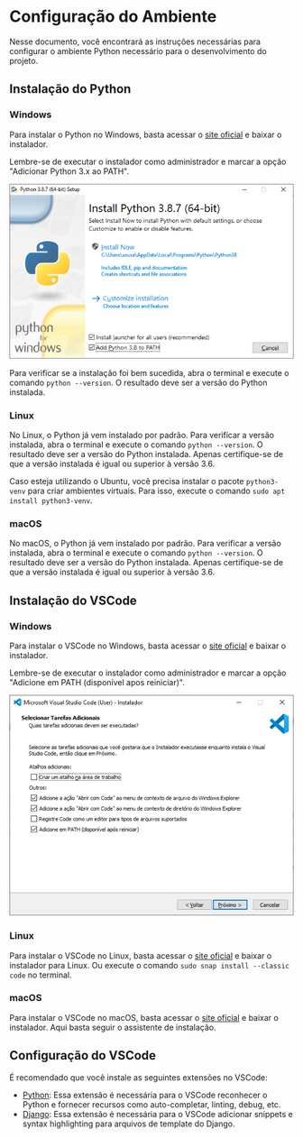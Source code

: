 # Configuração do Ambiente

Nesse documento, você encontrará as instruções necessárias para configurar o ambiente Python necessário para o desenvolvimento do projeto.

## Instalação do Python

### Windows

Para instalar o Python no Windows, basta acessar o [site oficial](https://www.python.org/downloads/windows/) e baixar o instalador.

Lembre-se de executar o instalador como administrador e marcar a opção "Adicionar Python 3.x ao PATH".

![Instalação do Python no Windows](./imgs/assistente-instalacao-python-windows.png)

Para verificar se a instalação foi bem sucedida, abra o terminal e execute o comando `python --version`. O resultado deve ser a versão do Python instalada.

### Linux

No Linux, o Python já vem instalado por padrão. Para verificar a versão instalada, abra o terminal e execute o comando `python --version`. O resultado deve ser a versão do Python instalada. Apenas certifique-se de que a versão instalada é igual ou superior à versão 3.6.

Caso esteja utilizando o Ubuntu, você precisa instalar o pacote `python3-venv` para criar ambientes virtuais. Para isso, execute o comando `sudo apt install python3-venv`.

### macOS

No macOS, o Python já vem instalado por padrão. Para verificar a versão instalada, abra o terminal e execute o comando `python --version`. O resultado deve ser a versão do Python instalada. Apenas certifique-se de que a versão instalada é igual ou superior à versão 3.6.

## Instalação do VSCode

### Windows

Para instalar o VSCode no Windows, basta acessar o [site oficial](https://code.visualstudio.com/download) e baixar o instalador.

Lembre-se de executar o instalador como administrador e marcar a opção "Adicione em PATH (disponível apos reiniciar)".

![Instalação do VSCode no Windows](./imgs/tela-de-instalação-do-vs-code-no-windows.png)

### Linux

Para instalar o VSCode no Linux, basta acessar o [site oficial](https://code.visualstudio.com/download) e baixar o instalador para Linux. Ou execute o comando `sudo snap install --classic code` no terminal.

### macOS

Para instalar o VSCode no macOS, basta acessar o [site oficial](https://code.visualstudio.com/download) e baixar o instalador. Aqui basta seguir o assistente de instalação.

## Configuração do VSCode

É recomendado que você instale as seguintes extensões no VSCode:

- [Python](https://marketplace.visualstudio.com/items?itemName=ms-python.python): Essa extensão é necessária para o VSCode reconhecer o Python e fornecer recursos como auto-completar, linting, debug, etc.
- [Django](https://marketplace.visualstudio.com/items?itemName=batisteo.vscode-django): Essa extensão é necessária para o VSCode adicionar snippets e syntax highlighting para arquivos de template do Django.
